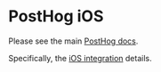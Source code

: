 # PostHog iOS

Please see the main [PostHog docs](https://docs.posthog.com).

Specifically, the [iOS integration](https://docs.posthog.com/#/integrations/ios-integration) details.
